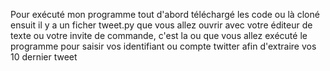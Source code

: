Pour exécuté mon programme tout d'abord téléchargé les code ou là cloné ensuit il y a un ficher tweet.py que vous allez ouvrir avec votre éditeur de texte ou votre invite de commande, c'est la ou que vous allez exécuté le programme pour saisir vos identifiant ou compte twitter afin d'extraire vos 10 dernier tweet

